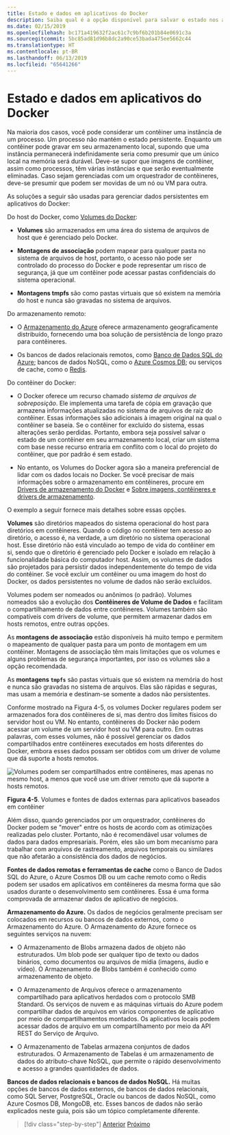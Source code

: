 ```yaml
---
title: Estado e dados em aplicativos do Docker
description: Saiba qual é a opção disponível para salvar o estado nos aplicativos em contêineres.
ms.date: 02/15/2019
ms.openlocfilehash: bc171a419632f2ac61c7c9bf6b201b84e0691c3a
ms.sourcegitcommit: 5bc85ad81d96b8dc2a90ce53bada475ee5662c44
ms.translationtype: HT
ms.contentlocale: pt-BR
ms.lasthandoff: 06/13/2019
ms.locfileid: "65641266"
---
```

# <a name="state-and-data-in-docker-applications"></a>Estado e dados em aplicativos do Docker

Na maioria dos casos, você pode considerar um contêiner uma instância de um processo. Um processo não mantém o estado persistente. Enquanto um contêiner pode gravar em seu armazenamento local, supondo que uma instância permanecerá indefinidamente seria como presumir que um único local na memória será durável. Deve-se supor que imagens de contêiner, assim como processos, têm várias instâncias e que serão eventualmente eliminadas. Caso sejam gerenciadas com um orquestrador de contêineres, deve-se presumir que podem ser movidas de um nó ou VM para outra.

As soluções a seguir são usadas para gerenciar dados persistentes em aplicativos do Docker:

Do host do Docker, como [Volumes do Docker](https://docs.docker.com/engine/admin/volumes/):

- **Volumes** são armazenados em uma área do sistema de arquivos de host que é gerenciado pelo Docker.

- **Montagens de associação** podem mapear para qualquer pasta no sistema de arquivos de host, portanto, o acesso não pode ser controlado do processo do Docker e pode representar um risco de segurança, já que um contêiner pode acessar pastas confidenciais do sistema operacional.

- **Montagens tmpfs** são como pastas virtuais que só existem na memória do host e nunca são gravadas no sistema de arquivos.

Do armazenamento remoto:

- O [Armazenamento do Azure](https://azure.microsoft.com/documentation/services/storage/) oferece armazenamento geograficamente distribuído, fornecendo uma boa solução de persistência de longo prazo para contêineres.

- Os bancos de dados relacionais remotos, como [Banco de Dados SQL do Azure](https://azure.microsoft.com/services/sql-database/); bancos de dados NoSQL, como o [Azure Cosmos DB](https://docs.microsoft.com/azure/cosmos-db/introduction); ou serviços de cache, como o [Redis](https://redis.io/).

Do contêiner do Docker:

- O Docker oferece um recurso chamado *sistema de arquivos de sobreposição*. Ele implementa uma tarefa de cópia em gravação que armazena informações atualizadas no sistema de arquivos de raiz do contêiner. Essas informações são adicionais à imagem original na qual o contêiner se baseia. Se o contêiner for excluído do sistema, essas alterações serão perdidas. Portanto, embora seja possível salvar o estado de um contêiner em seu armazenamento local, criar um sistema com base nesse recurso entraria em conflito com o local do projeto do contêiner, que por padrão é sem estado.

- No entanto, os Volumes do Docker agora são a maneira preferencial de lidar com os dados locais no Docker. Se você precisar de mais informações sobre o armazenamento em contêineres, procure em [Drivers de armazenamento do Docker](https://docs.docker.com/engine/userguide/storagedriver/) e [Sobre imagens, contêineres e drivers de armazenamento](https://docs.docker.com/engine/userguide/storagedriver/imagesandcontainers/).

O exemplo a seguir fornece mais detalhes sobre essas opções.

**Volumes** são diretórios mapeados do sistema operacional do host para diretórios em contêineres. Quando o código no contêiner tem acesso ao diretório, o acesso é, na verdade, a um diretório no sistema operacional host. Esse diretório não está vinculado ao tempo de vida do contêiner em si, sendo que o diretório é gerenciado pelo Docker e isolado em relação à funcionalidade básica do computador host. Assim, os volumes de dados são projetados para persistir dados independentemente do tempo de vida do contêiner. Se você excluir um contêiner ou uma imagem do host do Docker, os dados persistentes no volume de dados não serão excluídos.

Volumes podem ser nomeados ou anônimos (o padrão). Volumes nomeados são a evolução dos **Contêineres de Volume de Dados** e facilitam o compartilhamento de dados entre contêineres. Volumes também são compatíveis com drivers de volume, que permitem armazenar dados em hosts remotos, entre outras opções.

As **montagens de associação** estão disponíveis há muito tempo e permitem o mapeamento de qualquer pasta para um ponto de montagem em um contêiner. Montagens de associação têm mais limitações que os volumes e alguns problemas de segurança importantes, por isso os volumes são a opção recomendada.

As **montagens `tmpfs`** são pastas virtuais que só existem na memória do host e nunca são gravadas no sistema de arquivos. Elas são rápidas e seguras, mas usam a memória e destinam-se somente a dados não persistentes.

Conforme mostrado na Figura 4-5, os volumes Docker regulares podem ser armazenados fora dos contêineres de si, mas dentro dos limites físicos do servidor host ou VM. No entanto, contêineres do Docker não podem acessar um volume de um servidor host ou VM para outro. Em outras palavras, com esses volumes, não é possível gerenciar os dados compartilhados entre contêineres executados em hosts diferentes do Docker, embora esses dados possam ser obtidos com um driver de volume que dá suporte a hosts remotos.

![Volumes podem ser compartilhados entre contêineres, mas apenas no mesmo host, a menos que você use um driver remoto que dá suporte a hosts remotos. ](./media/image5.png)

**Figura 4-5**. Volumes e fontes de dados externas para aplicativos baseados em contêiner

Além disso, quando gerenciados por um orquestrador, contêineres do Docker podem se "mover" entre os hosts de acordo com as otimizações realizadas pelo cluster. Portanto, não é recomendável usar volumes de dados para dados empresariais. Porém, eles são um bom mecanismo para trabalhar com arquivos de rastreamento, arquivos temporais ou similares que não afetarão a consistência dos dados de negócios.

**Fontes de dados remotas e ferramentas de cache** como o Banco de Dados SQL do Azure, o Azure Cosmos DB ou um cache remoto como o Redis podem ser usados em aplicativos em contêineres da mesma forma que são usados durante o desenvolvimento sem contêineres. Essa é uma forma comprovada de armazenar dados de aplicativo de negócios.

**Armazenamento do Azure.** Os dados de negócios geralmente precisam ser colocados em recursos ou bancos de dados externos, como o Armazenamento do Azure. O Armazenamento do Azure fornece os seguintes serviços na nuvem:

- O Armazenamento de Blobs armazena dados de objeto não estruturados. Um blob pode ser qualquer tipo de texto ou dados binários, como documentos ou arquivos de mídia (imagens, áudio e vídeo). O Armazenamento de Blobs também é conhecido como armazenamento de objeto.

- O Armazenamento de Arquivos oferece o armazenamento compartilhado para aplicativos herdados com o protocolo SMB Standard. Os serviços de nuvem e as máquinas virtuais do Azure podem compartilhar dados de arquivos em vários componentes de aplicativo por meio de compartilhamentos montados. Os aplicativos locais podem acessar dados de arquivo em um compartilhamento por meio da API REST do Serviço de Arquivo.

- O Armazenamento de Tabelas armazena conjuntos de dados estruturados. O Armazenamento de Tabelas é um armazenamento de dados do atributo-chave NoSQL, que permite o rápido desenvolvimento e acesso a grandes quantidades de dados.

**Bancos de dados relacionais e bancos de dados NoSQL.** Há muitas opções de bancos de dados externos, de bancos de dados relacionais, como SQL Server, PostgreSQL, Oracle ou bancos de dados NoSQL, como Azure Cosmos DB, MongoDB, etc. Esses bancos de dados não serão explicados neste guia, pois são um tópico completamente diferente.

>[!div class="step-by-step"]
>[Anterior](monolithic-applications.md)
>[Próximo](soa-applications.md)
